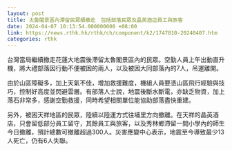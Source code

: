 ```yaml
---
layout: post
title: 太魯閣景區內滯留民眾續撤走　包括部落民眾及晶英酒店員工與旅客
date: 2024-04-07 10:13:54.000000000 +08:00
link: https://news.rthk.hk/rthk/ch/component/k2/1747810-20240407.htm
categories: rthk
---
```


台灣當局繼續撤走花蓮大地震後滯留太魯閣景區內的民眾。空勤人員上午出動直升機，將大禮部落因行動不便被困的兩人，以及被困大同部落內的7人，吊運離開。

由於山區障礙多，加上天氣不佳，增加救援難度，機組人員要憑山區飛行經驗與技巧，控制好高度並閃避雲層。有部落人士說，地震後斷水斷電，亦缺乏物資，加上落石非常多，感謝空勤救援，同時希望相關單位能協助部落盡快重建。

另外，被困天祥地區的民眾，陸續以陸運方式往埔里方向撤離。在天祥的晶英酒店，只會留低部分員工留守，其餘員工與旅客，以及秀林鄉滯留一間小學內的師生今日撤離，預計總數可撤離超過300人。災害應變中心表示，地震至今導致最少13人死亡，仍有6人失聯。
